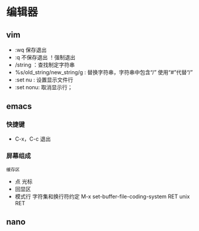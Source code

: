# 编辑器
## vim
* :wq 保存退出
* :q 不保存退出 ！强制退出
* /string  ：查找制定字符串
* %s/old_string/new_string/g : 替换字符串，字符串中包含“/” 使用“#”代替“/”
* :set nu : 设置显示文件行
* :set nonu: 取消显示行；
## emacs
### 快捷键
* C-x，C-c 退出
### 屏幕组成
    缓存区
* 点
光标
* 回显区
* 模式行
字符集和换行符约定
M-x set-buffer-file-coding-system RET unix RET
## nano